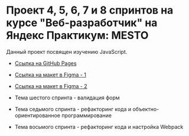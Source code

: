 # Проект 4, 5, 6, 7 и 8 спринтов на курсе "Веб-разработчик" на Яндекс Практикум: MESTO

Данный проект посвящен изучению JavaScript. 

* [Ссылка на GitHub Pages](https://evgenia-n.github.io/mesto/index.html)

* [Ссылка на макет в Figma - 1](https://www.figma.com/file/2cn9N9jSkmxD84oJik7xL7/JavaScript.-Sprint-4?node-id=0%3A1)
* [Ссылка на макет в Figma - 2](https://www.figma.com/file/bjyvbKKJN2naO0ucURl2Z0/JavaScript.-Sprint-5?node-id=0%3A1)

* Тема шестого спринта - валидация форм
* Тема седьмого спринта - рефакторинг кода и объектно-ориентированное программирование
* Тема восьмого спринта - рефакторинг кода и настройка Webpack